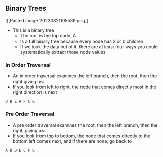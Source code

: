 ## Binary Trees


![[Pasted image 20230821105539.png]]
- This is a binary tree
	- The root is the top node, A
	- Is a full binary tree because every node has 2 or 0 children
	- If we took the data out of it, there are at least four ways you could systematically extract those node values

### In Order Traversal
- An in order traversal examines the left branch, then the root, then the right giving us:
- If you look from left to right,  the node that comes directly most in the right direction is next

```
D B E A F C G
```

### Pre Order Traversal
- A pre order traversal examines the root, then the left branch, then the right, giving us:
- If you look from top to bottom, the node that comes directly to the bottom left comes next, and if there are none, go back to 

```
A B D E C F G
```